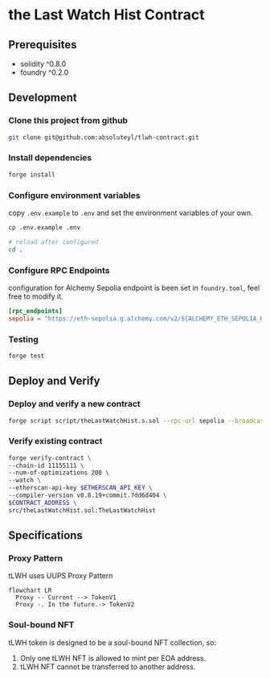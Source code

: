 # the Last Watch Hist Contract

## Prerequisites

- solidity ^0.8.0
- foundry ^0.2.0

## Development

### Clone this project from github

```bash
git clone git@github.com:absoluteyl/tlwh-contract.git
```

### Install dependencies

```bash
forge install
```

### Configure environment variables

copy `.env.example` to `.env` and set the environment variables of your own.

```bash
cp .env.example .env

# reload after configured
cd .
```

### Configure RPC Endpoints

configuration for Alchemy Sepolia endpoint is been set in `foundry.toml`, feel free to modify it.

```toml
[rpc_endpoints]
sepolia = "https://eth-sepolia.g.alchemy.com/v2/${ALCHEMY_ETH_SEPOLIA_KEY}"
```

### Testing

```bash
forge test
```

## Deploy and Verify

### Deploy and verify a new contract

```bash
forge script script/theLastWatchHist.s.sol --rpc-url sepolia --broadcast --verify
```

### Verify existing contract

```bash
forge verify-contract \
--chain-id 11155111 \
--num-of-optimizations 200 \
--watch \
--etherscan-api-key $ETHERSCAN_API_KEY \
--compiler-version v0.8.19+commit.7dd6d404 \
$CONTRACT_ADDRESS \
src/theLastWatchHist.sol:TheLastWatchHist
```

## Specifications

### Proxy Pattern

tLWH uses UUPS Proxy Pattern

```mermaid
flowchart LR
  Proxy -- Current --> TokenV1
  Proxy -. In the future.-> TokenV2
```

### Soul-bound NFT

tLWH token is designed to be a soul-bound NFT collection, so:

1. Only one tLWH NFT is allowed to mint per EOA address.
2. tLWH NFT cannot be transferred to another address.

